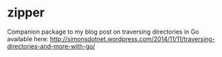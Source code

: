 zipper
======

Companion package to my blog post on traversing directories in Go available here: http://simonsdotnet.wordpress.com/2014/11/11/traversing-directories-and-more-with-go/
